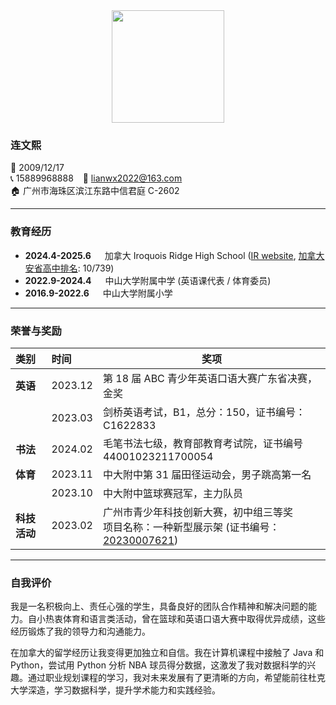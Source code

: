 
<center>

<img style="width: 180px" src="https://fig-lianxh.oss-cn-shenzhen.aliyuncs.com/lianwenxi-2025-circle.png">

</center>

### 连文熙

🎉 2009/12/17 &ensp;    
📞 15889968888 &ensp; 📧 lianwx2022@163.com &ensp;    
🏠 广州市海珠区滨江东路中信君庭 C-2602
  
---

### 教育经历

- **2024.4-2025.6** &emsp; 加拿大 Iroquois Ridge High School ([IR website](https://irs.hdsb.ca/), [加拿大安省高中排名](https://en.wikipedia.org/wiki/Iroquois_Ridge_High_School): 10/739)
- **2022.9-2024.4** &emsp; 中山大学附属中学 (英语课代表 / 体育委员)
- **2016.9-2022.6** &emsp; 中山大学附属小学

---

### 荣誉与奖励

| **类别**     | **时间** | **奖项**       |
| :------------ | :-------- | ----------- |
| **英语**     | 2023.12  | 第 18 届 ABC 青少年英语口语大赛广东省决赛，金奖                                               |
|              | 2023.03  | 剑桥英语考试，B1，总分：150，证书编号：C1622833                                               |
| **书法**     | 2024.02  | 毛笔书法七级，教育部教育考试院，证书编号 44001023211700054                                    |
| **体育**     | 2023.11  | 中大附中第 31 届田径运动会，男子跳高第一名                                                    |
|              | 2023.10  | 中大附中篮球赛冠军，主力队员                                                                  |
| **科技活动** | 2023.02  | 广州市青少年科技创新大赛，初中组三等奖<br> 项目名称：一种新型展示架 (证书编号：[20230007621](http://kpg.gzdjg.edu.cn/zs/p/dayin?m=print))  |

---

### 自我评价

我是一名积极向上、责任心强的学生，具备良好的团队合作精神和解决问题的能力。自小热衷体育和语言类活动，曾在篮球和英语口语大赛中取得优异成绩，这些经历锻炼了我的领导力和沟通能力。

在加拿大的留学经历让我变得更加独立和自信。我在计算机课程中接触了 Java 和 Python，尝试用 Python 分析 NBA 球员得分数据，这激发了我对数据科学的兴趣。通过职业规划课程的学习，我对未来发展有了更清晰的方向，希望能前往杜克大学深造，学习数据科学，提升学术能力和实践经验。


